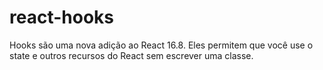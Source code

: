 # react-hooks
Hooks são uma nova adição ao React 16.8. Eles permitem que você use o state e outros recursos do React sem escrever uma classe.
